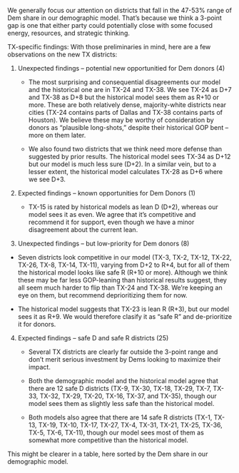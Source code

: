 We generally focus our attention on districts that fall in the 47-53% range of Dem share
in our demographic model. That’s because we think a 3-point gap is one
that either party could potentially close with some focused energy,
resources, and strategic thinking.

TX-specific findings: With those preliminaries in mind,
here are a few observations on the new TX districts:

1. Unexpected findings – potential new opportunitied for Dem donors (4)

    - The most surprising and consequential disagreements our model and the historical one are in TX-24 and TX-38.
   We see TX-24 as D+7 and TX-38 as D+8 but the historical model sees them as R+10 or more.
   These are both relatively dense, majority-white districts near cities (TX-24 contains parts of
   Dallas and TX-38 contains parts of Houston). We believe these may be worthy of consideration by donors
   as “plausible long-shots,” despite their historical GOP bent – more on them later.

   - We also found two districts that we think need more defense than suggested by prior results.
   The historical model sees TX-34 as D+12 but our model is much less sure (D+2).
   In a similar vein, but to a lesser extent, the historical model calculates TX-28 as D+6 where we see D+3.

2. Expected findings – known opportunities for Dem Donors (1)

    - TX-15 is rated by historical models as lean D (D+2), whereas our model sees it as even.
   We agree that it’s competitive and recommend it for support,
   even though we have a minor disagreement about the current lean.


3. Unexpected findings – but low-priority for Dem donors (8)

  - Seven districts look competitive in our model (TX-3, TX-2, TX-12, TX-22, TX-26, TX-8, TX-14, TX-11),
   varying from D+2 to R+4, but for all of them the historical model looks like safe R (R+10 or more).
   Although we think these may be far less GOP-leaning than historical results suggest,
   they all seem much harder to flip than TX-24 and TX-38.
   We’re keeping an eye on them, but recommend deprioritizing them for now.

   - The historical model suggests that TX-23 is lean R (R+3),
   but our model sees it as R+9.  We would therefore clasify it as “safe R”
   and de-prioritize it for donors.


4. Expected findings – safe D and safe R districts (25)

    - Several TX districts are clearly far outside the 3-point range and don’t merit
   serious investment by Dems looking to maximize their impact.

   - Both the demographic model and the historical model agree that there are 12 safe D
   districts (TX-9, TX-30, TX-18, TX-29, TX-7, TX-33, TX-32, TX-29, TX-20, TX-16,
   TX-37, and TX-35), though our model sees them as slightly less safe
   than the historical model.

   - Both models also agree that there are 14 safe R districts (TX-1, TX-13, TX-19,
   TX-10, TX-17, TX-27, TX-4, TX-31, TX-21, TX-25, TX-36, TX-5, TX-6, TX-11),
   though our model sees most of them as somewhat more competitive than the historical model.





This might be clearer in a table, here sorted by the Dem share in our demographic model.
